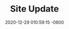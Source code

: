 ---
layout: post
title:  "Site Update"
date:   2020-12-29 010:59:15 -0600
note: "Today I am updating my personal site. Each year, I spend the holidays playing with a redesign, but this year I am commited to working more iteratively and delivering more continuously. In that same spirit, I added a timeline feature to allow me to catalogue ouput from my disparate creative outlets and endeavors."
icon: new_releases
---